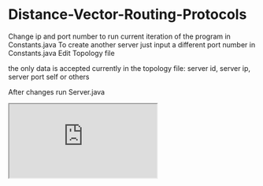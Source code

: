 # Distance-Vector-Routing-Protocols

Change ip and port number to run current iteration of the program in Constants.java
To create another server just input a different port number in Constants.java
Edit Topology file

the only data is accepted currently in the topology file:
    server id, server ip, server port 
        self or others

After changes run Server.java

<iframe src="https://github.com/AdrianSLopez/Distance-Vector-Routing-Protocols/blob/main/Project%202%20ReadMe-3.pd"></iframe>
